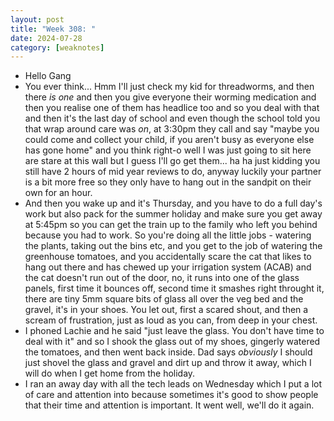 ```yaml
---
layout: post
title: "Week 308: "
date: 2024-07-28
category: [weaknotes]
---
```


* Hello Gang
* You ever think... Hmm I'll just check my kid for threadworms, and then there _is one_ and then you give everyone their worming medication and then you realise one of them has headlice too and so you deal with that and then it's the last day of school and even though the school told you that wrap around care was _on_, at 3:30pm they call and say "maybe you could come and collect your child, if you aren't busy as everyone else has gone home" and you think right-o well I was just going to sit here are stare at this wall but I guess I'll go get them...  ha ha just kidding you still have 2 hours of mid year reviews to do, anyway luckily your partner is a bit more free so they only have to hang out in the sandpit on their own for an hour.
* And then you wake up and it's Thursday, and you have to do a full day's work but also pack for the summer holiday and make sure you get away at 5:45pm so you can get the train up to the family who left you behind because you had to work. So you're doing all the little jobs - watering the plants, taking out the bins etc, and you get to the job of watering the greenhouse tomatoes, and you accidentally scare the cat that likes to hang out there and has chewed up your irrigation system (ACAB) and the cat doesn't run out of the door, no, it runs into one of the glass panels, first time it bounces off, second time it smashes right throught it, there are tiny 5mm square bits of glass all over the veg bed and the gravel, it's in your shoes. You let out, first a scared shout, and then a scream of frustration, just as loud as you can, from deep in your chest.
* I phoned Lachie and he said "just leave the glass. You don't have time to deal with it" and so I shook the glass out of my shoes, gingerly watered the tomatoes, and then went back inside. Dad says _obviously_ I should just shovel the glass and gravel and dirt up and throw it away, which I will do when I get home from the holiday.
* I ran an away day with all the tech leads on Wednesday which I put a lot of care and attention into because sometimes it's good to show people that their time and attention is important. It went well, we'll do it again.
